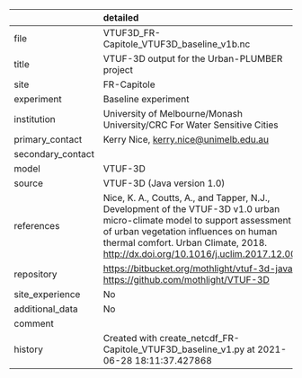 |                   | detailed                                                                                                                                                                                                                                               |
|:------------------|:-------------------------------------------------------------------------------------------------------------------------------------------------------------------------------------------------------------------------------------------------------|
| file              | VTUF3D_FR-Capitole_VTUF3D_baseline_v1b.nc                                                                                                                                                                                                              |
| title             | VTUF-3D output for the Urban-PLUMBER project                                                                                                                                                                                                           |
| site              | FR-Capitole                                                                                                                                                                                                                                            |
| experiment        | Baseline experiment                                                                                                                                                                                                                                    |
| institution       | University of Melbourne/Monash University/CRC For Water Sensitive Cities                                                                                                                                                                               |
| primary_contact   | Kerry Nice, kerry.nice@unimelb.edu.au                                                                                                                                                                                                                  |
| secondary_contact |                                                                                                                                                                                                                                                        |
| model             | VTUF-3D                                                                                                                                                                                                                                                |
| source            | VTUF-3D (Java version 1.0)                                                                                                                                                                                                                             |
| references        | Nice, K. A., Coutts, A., and Tapper, N.J., Development of the VTUF-3D v1.0 urban micro-climate model to support assessment of urban vegetation influences on human thermal comfort. Urban Climate, 2018. http://dx.doi.org/10.1016/j.uclim.2017.12.008 |
| repository        | https://bitbucket.org/mothlight/vtuf-3d-java/ https://github.com/mothlight/VTUF-3D                                                                                                                                                                     |
| site_experience   | No                                                                                                                                                                                                                                                     |
| additional_data   | No                                                                                                                                                                                                                                                     |
| comment           |                                                                                                                                                                                                                                                        |
| history           | Created with create_netcdf_FR-Capitole_VTUF3D_baseline_v1.py at 2021-06-28 18:11:37.427868                                                                                                                                                             |

